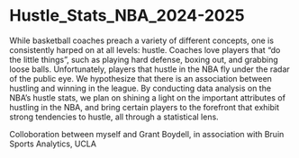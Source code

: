 # Hustle_Stats_NBA_2024-2025
While basketball coaches preach a variety of different concepts, one is consistently harped on at all levels: hustle. Coaches love players that “do the little things”, such as playing hard defense, boxing out, and grabbing loose balls. Unfortunately, players that hustle in the NBA fly under the radar of the public eye. We hypothesize that there is an association between hustling and winning in the league. By conducting data analysis on the NBA’s hustle stats, we plan on shining a light on the important attributes of hustling in the NBA, and bring certain players to the forefront that exhibit strong tendencies to hustle, all through a statistical lens.

Colloboration between myself and Grant Boydell, in association with Bruin Sports Analytics, UCLA
